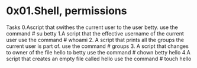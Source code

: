 # 0x01.Shell, permissions
Tasks
0.Ascript that swithes the current user to the user betty.
  use the command # su betty
1.A script that the effective username of the current user
  use the command # whoami
2. A script that prints all the groups the current user is part of.
  use the command # groups
3. A script that changes to owner of the file hello to betty
  use the command # chown betty hello
4.A script that creates an empty file called hello
  use the command # touch hello
